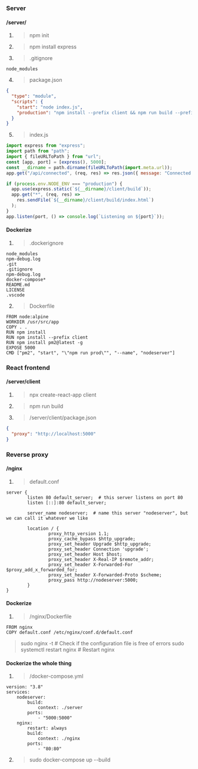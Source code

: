 ### Server

#### /server/

1. > npm init
2. > npm install express
3. > .gitignore
```
node_modules
```
4. > package.json

```json
{
  "type": "module",
  "scripts": {
    "start": "node index.js",
    "production": "npm install --prefix client && npm run build --prefix client && npm install && NODE_ENV=production npm start"
  }
}
```

5. > index.js

```javascript
import express from "express";
import path from "path";
import { fileURLToPath } from "url";
const [app, port] = [express(), 5000];
const __dirname = path.dirname(fileURLToPath(import.meta.url));
app.get("/api/connected", (req, res) => res.json({ message: "Connected!" }));

if (process.env.NODE_ENV === "production") {
  app.use(express.static(`${__dirname}/client/build`));
  app.get("*", (req, res) =>
    res.sendFile(`${__dirname}/client/build/index.html`)
  );
}
app.listen(port, () => console.log(`Listening on ${port}`));
```

#### Dockerize

1. > .dockerignore
```
node_modules
npm-debug.log
.git
.gitignore
npm-debug.log
docker-compose*
README.md
LICENSE
.vscode
```

2. > Dockerfile
```
FROM node:alpine
WORKDIR /usr/src/app
COPY . .
RUN npm install
RUN npm install --prefix client
RUN npm install pm2@latest -g
EXPOSE 5000
CMD ["pm2", "start", "\"npm run prod\"", "--name", "nodeserver"]
```

### React frontend

#### /server/client

1. > npx create-react-app client
2. > npm run build
3. > /server/client/package.json
```json
{
  "proxy": "http://localhost:5000"
}
```

### Reverse proxy

#### /nginx

1. > default.conf
```
server {
        listen 80 default_server;  # this server listens on port 80
        listen [::]:80 default_server;
        
        server_name nodeserver;  # name this server "nodeserver", but we can call it whatever we like

        location / {
                proxy_http_version 1.1;
                proxy_cache_bypass $http_upgrade;
                proxy_set_header Upgrade $http_upgrade;
                proxy_set_header Connection 'upgrade';
                proxy_set_header Host $host;
                proxy_set_header X-Real-IP $remote_addr;
                proxy_set_header X-Forwarded-For $proxy_add_x_forwarded_for;
                proxy_set_header X-Forwarded-Proto $scheme;
                proxy_pass http://nodeserver:5000;
        }
}
```

#### Dockerize

1. > /nginx/Dockerfile
```
FROM nginx
COPY default.conf /etc/nginx/conf.d/default.conf
```

> sudo nginx -t # Check if the configuration file is free of errors
> sudo systemctl restart nginx # Restart nginx


#### Dockerize the whole thing

1. > /docker-compose.yml
```
version: "3.8"
services:
    nodeserver:
        build:
            context: ./server
        ports:
            - "5000:5000"
    nginx:
        restart: always
        build:
            context: ./nginx
        ports:
            - "80:80"
```

2. > sudo docker-compose up --build


